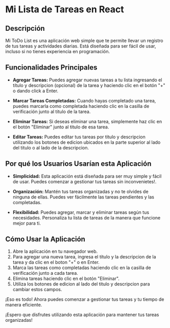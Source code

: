 # Mi Lista de Tareas en React

## Descripción

Mi ToDo List es una aplicación web simple que te permite llevar un registro de tus tareas y actividades diarias. Está diseñada para ser fácil de usar, incluso si no tienes experiencia en programación.

## Funcionalidades Principales

- **Agregar Tareas:** Puedes agregar nuevas tareas a tu lista ingresando el título y descripcion (opcional) de la tarea y haciendo clic en el botón "+" o dando click a Enter.

- **Marcar Tareas Completadas:** Cuando hayas completado una tarea, puedes marcarla como completada haciendo clic en la casilla de verificación junto al titulo de la tarea.

- **Eliminar Tareas:** Si deseas eliminar una tarea, simplemente haz clic en el botón "Eliminar" junto al titulo de esa tarea.

- **Editar Tareas:** Puedes editar tus tareas por titulo y descripcion utilizando los botones de edicion ubicados en la parte superior al lado del titulo o al lado de la descripcion.

## Por qué los Usuarios Usarían esta Aplicación

- **Simplicidad:** Esta aplicación está diseñada para ser muy simple y fácil de usar. Puedes comenzar a gestionar tus tareas sin inconvenietes!.

- **Organización:** Mantén tus tareas organizadas y no te olvides de ninguna de ellas. Puedes ver fácilmente las tareas pendientes y las completadas.

- **Flexibilidad:** Puedes agregar, marcar y eliminar tareas según tus necesidades. Personaliza tu lista de tareas de la manera que funcione mejor para ti.

## Cómo Usar la Aplicación

1. Abre la aplicación en tu navegador web.
2. Para agregar una nueva tarea, ingresa el título y la descripcion de la tarea y da clic en el boton "+" o en Enter.
3. Marca las tareas como completadas haciendo clic en la casilla de verificación junto a cada tarea.
4. Elimina tareas haciendo clic en el botón "Eliminar".
5. Utiliza los botones de edicion al lado del titulo y descripcion para cambiar estos campos.

¡Eso es todo! Ahora puedes comenzar a gestionar tus tareas y tu tiempo de manera eficiente.

¡Espero que disfrutes utilizando esta aplicación para mantener tus tareas organizadas!
